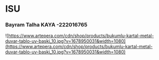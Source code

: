 # ISU  



### Bayram Talha KAYA -222016765

![https://www.artepera.com/cdn/shop/products/bukumlu-kartal-metal-duvar-tablo-uv-baski_10.jpg?v=1678950031&width=1080](https://www.artepera.com/cdn/shop/products/bukumlu-kartal-metal-duvar-tablo-uv-baski_10.jpg?v=1678950031&width=1080)